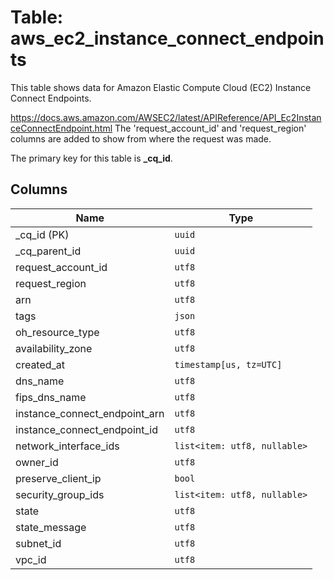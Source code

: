 # Table: aws_ec2_instance_connect_endpoints

This table shows data for Amazon Elastic Compute Cloud (EC2) Instance Connect Endpoints.

https://docs.aws.amazon.com/AWSEC2/latest/APIReference/API_Ec2InstanceConnectEndpoint.html
The 'request_account_id' and 'request_region' columns are added to show from where the request was made.

The primary key for this table is **_cq_id**.

## Columns

| Name          | Type          |
| ------------- | ------------- |
|_cq_id (PK)|`uuid`|
|_cq_parent_id|`uuid`|
|request_account_id|`utf8`|
|request_region|`utf8`|
|arn|`utf8`|
|tags|`json`|
|oh_resource_type|`utf8`|
|availability_zone|`utf8`|
|created_at|`timestamp[us, tz=UTC]`|
|dns_name|`utf8`|
|fips_dns_name|`utf8`|
|instance_connect_endpoint_arn|`utf8`|
|instance_connect_endpoint_id|`utf8`|
|network_interface_ids|`list<item: utf8, nullable>`|
|owner_id|`utf8`|
|preserve_client_ip|`bool`|
|security_group_ids|`list<item: utf8, nullable>`|
|state|`utf8`|
|state_message|`utf8`|
|subnet_id|`utf8`|
|vpc_id|`utf8`|